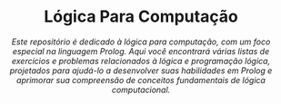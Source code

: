 <h1 align="center">Lógica Para Computação</h1>

  <p align="center">
  <em> Este repositório é dedicado à lógica para computação, com um foco especial na linguagem Prolog. Aqui você encontrará várias listas de exercícios e problemas relacionados à lógica e programação lógica, projetados para ajudá-lo a desenvolver suas habilidades em Prolog e aprimorar sua compreensão de conceitos fundamentais de lógica computacional.</em>
</p>
